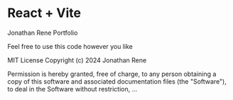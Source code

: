# React + Vite
Jonathan Rene Portfolio

Feel free to use this code however you like

MIT License
Copyright (c) 2024 Jonathan Rene

Permission is hereby granted, free of charge, to any person obtaining a copy of this software and associated documentation files (the "Software"), to deal in the Software without restriction, ...
